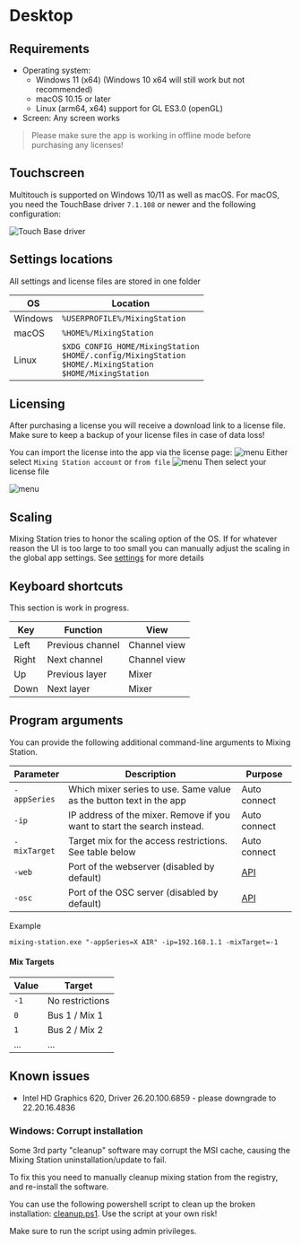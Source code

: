 # Desktop

## Requirements

- Operating system:
    - Windows 11 (x64) (Windows 10 x64 will still work but not recommended)
    - macOS 10.15 or later
    - Linux (arm64, x64) support for GL ES3.0 (openGL)
- Screen: Any screen works

>  Please make sure the app is working in offline mode before purchasing any licenses!

## Touchscreen

Multitouch is supported on Windows 10/11 as well as macOS.
For macOS, you need the TouchBase driver `7.1.108` or newer and the following configuration:

![Touch Base driver](touchbase.png)


## Settings locations

All settings and license files are stored in one folder

| OS      | Location                                                                                                                | 
|---------|-------------------------------------------------------------------------------------------------------------------------|
| Windows | `%USERPROFILE%/MixingStation`                                                                                           |
| macOS   | `%HOME%/MixingStation`                                                                                                  |
| Linux   | `$XDG_CONFIG_HOME/MixingStation`<br/>`$HOME/.config/MixingStation`<br/>`$HOME/.MixingStation`<br/>`$HOME/MixingStation` |

## Licensing

After purchasing a license you will receive a download link to a license file. Make sure to keep a backup of your
license files in case of data loss!

You can import the license into the app via the license page:
![menu](../img/license/pc-menu.png)
Either select `Mixing Station account` or `from file`
![menu](../img/license/pc-file-import.png)
Then select your license file

![menu](../img/license/pc-license-file.png)

## Scaling

Mixing Station tries to honor the scaling option of the OS.
If for whatever reason the UI is too large to too small you can manually adjust the scaling in the global app settings.
See [settings](../settings/global.md) for more details

## Keyboard shortcuts

This section is work in progress.

| Key   | Function         | View         |
|-------|------------------|--------------|
| Left  | Previous channel | Channel view |
| Right | Next channel     | Channel view |
| Up    | Previous layer   | Mixer        |
| Down  | Next layer       | Mixer        |

## Program arguments

You can provide the following additional command-line arguments to Mixing Station.

| Parameter    | Description                                                              | Purpose                        |
|--------------|--------------------------------------------------------------------------|--------------------------------|
| `-appSeries` | Which mixer series to use. Same value as the button text in the app      | Auto connect                   |
| `-ip`        | IP address of the mixer. Remove if you want to start the search instead. | Auto connect                   |
| `-mixTarget` | Target mix for the access restrictions. See table below                  | Auto connect                   |
| `-web`       | Port of the webserver (disabled by default)                              | [API](../use-cases/apis.md)    |
| `-osc`       | Port of the OSC server (disabled by default)                             | [API](../use-cases/apis.md) |

Example

```
mixing-station.exe "-appSeries=X AIR" -ip=192.168.1.1 -mixTarget=-1
```

#### Mix Targets

| Value | Target          |
|-------|-----------------|
| `-1`  | No restrictions |
| `0`   | Bus 1 / Mix 1   |
| `1`   | Bus 2 / Mix 2   |
| ...   | ...             |

## Known issues

- Intel HD Graphics 620, Driver 26.20.100.6859 - please downgrade to 22.20.16.4836


### Windows: Corrupt installation

Some 3rd party "cleanup" software may corrupt the MSI cache, causing the Mixing Station uninstallation/update to fail.

To fix this you need to manually cleanup mixing station from the registry, and re-install the software.

You can use the following powershell script to clean up the broken installation: [cleanup.ps1](cleanup.ps1).
Use the script at your own risk!

Make sure to run the script using admin privileges.

